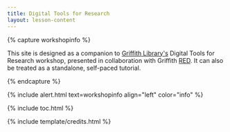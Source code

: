 ```yaml
---
title: Digital Tools for Research
layout: lesson-content
---
```


<!-- {% include figure.html img="university-drive.jpg" alt="intro image here" caption="Library workshop" width="75%" %} -->

{% capture workshopinfo %}

This site is designed as a companion to [Griffith Library's](https://www.griffith.edu.au/library) Digital Tools for Research workshop, presented in collaboration with Griffith [RED](https://www.griffith.edu.au/research/research-services/researcher-education-development). It can also be treated as a standalone, self-paced tutorial.

{% endcapture %}

{% include alert.html text=workshopinfo align="left" color="info" %}

{% include toc.html %}

{% include template/credits.html %}
